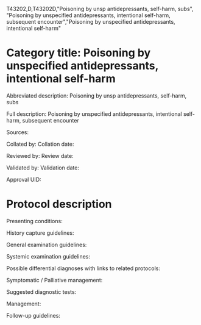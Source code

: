 T43202,D,T43202D,"Poisoning by unsp antidepressants, self-harm, subs", "Poisoning by unspecified antidepressants, intentional self-harm, subsequent encounter","Poisoning by unspecified antidepressants, intentional self-harm"
# Category title: Poisoning by unspecified antidepressants, intentional self-harm

Abbreviated description: Poisoning by unsp antidepressants, self-harm, subs

Full description: Poisoning by unspecified antidepressants, intentional self-harm, subsequent encounter

Sources:

Collated by:
Collation date:

Reviewed by:
Review date:

Validated by:
Validation date:

Approval UID:

# Protocol description

Presenting conditions:

History capture guidelines:

General examination guidelines:

Systemic examination guidelines:

Possible differential diagnoses with links to related protocols:

Symptomatic / Palliative management:

Suggested diagnostic tests:

Management:

Follow-up guidelines:
